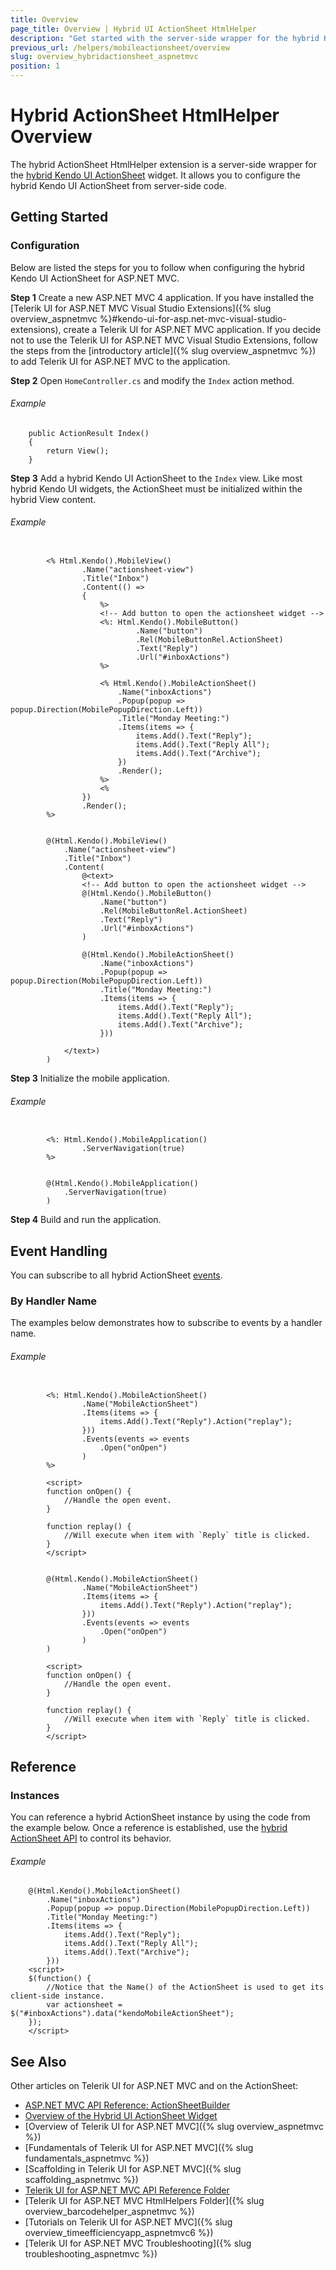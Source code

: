 ```yaml
---
title: Overview
page_title: Overview | Hybrid UI ActionSheet HtmlHelper
description: "Get started with the server-side wrapper for the hybrid Kendo UI ActionSheet widget for ASP.NET MVC."
previous_url: /helpers/mobileactionsheet/overview
slug: overview_hybridactionsheet_aspnetmvc
position: 1
---
```


# Hybrid ActionSheet HtmlHelper Overview

The hybrid ActionSheet HtmlHelper extension is a server-side wrapper for the [hybrid Kendo UI ActionSheet](http://demos.telerik.com/kendo-ui/m/index#actionsheet/index) widget. It allows you to configure the hybrid Kendo UI ActionSheet from server-side code.

## Getting Started

### Configuration

Below are listed the steps for you to follow when configuring the hybrid Kendo UI ActionSheet for ASP.NET MVC.

**Step 1** Create a new ASP.NET MVC 4 application. If you have installed the [Telerik UI for ASP.NET MVC Visual Studio Extensions]({% slug overview_aspnetmvc %}#kendo-ui-for-asp.net-mvc-visual-studio-extensions), create a Telerik UI for ASP.NET MVC application. If you decide not to use the Telerik UI for ASP.NET MVC Visual Studio Extensions, follow the steps from the [introductory article]({% slug overview_aspnetmvc %}) to add Telerik UI for ASP.NET MVC to the application.

**Step 2** Open `HomeController.cs` and modify the `Index` action method.

###### Example

        public ActionResult Index()
        {
            return View();
        }

**Step 3** Add a hybrid Kendo UI ActionSheet to the `Index` view. Like most hybrid Kendo UI widgets, the ActionSheet must be initialized within the hybrid View content.

###### Example

```tab-ASPX

        <% Html.Kendo().MobileView()
                .Name("actionsheet-view")
                .Title("Inbox")
                .Content(() =>
                {
                    %>
                    <!-- Add button to open the actionsheet widget -->
                    <%: Html.Kendo().MobileButton()
                            .Name("button")
                            .Rel(MobileButtonRel.ActionSheet)
                            .Text("Reply")
                            .Url("#inboxActions")
                    %>

                    <% Html.Kendo().MobileActionSheet()
                        .Name("inboxActions")
                        .Popup(popup => popup.Direction(MobilePopupDirection.Left))
                        .Title("Monday Meeting:")
                        .Items(items => {
                            items.Add().Text("Reply");
                            items.Add().Text("Reply All");
                            items.Add().Text("Archive");
                        })
                        .Render();
                    %>
                    <%
                })
                .Render();
        %>
```
```tab-Razor

        @(Html.Kendo().MobileView()
            .Name("actionsheet-view")
            .Title("Inbox")
            .Content(
                @<text>
                <!-- Add button to open the actionsheet widget -->
                @(Html.Kendo().MobileButton()
                    .Name("button")
                    .Rel(MobileButtonRel.ActionSheet)
                    .Text("Reply")
                    .Url("#inboxActions")
                )

                @(Html.Kendo().MobileActionSheet()
                    .Name("inboxActions")
                    .Popup(popup => popup.Direction(MobilePopupDirection.Left))
                    .Title("Monday Meeting:")
                    .Items(items => {
                        items.Add().Text("Reply");
                        items.Add().Text("Reply All");
                        items.Add().Text("Archive");
                    }))

            </text>)
        )
```

**Step 3** Initialize the mobile application.

###### Example

```tab-ASPX

        <%: Html.Kendo().MobileApplication()
                .ServerNavigation(true)
        %>
```
```tab-Razor

        @(Html.Kendo().MobileApplication()
            .ServerNavigation(true)
        )
```

**Step 4** Build and run the application.

## Event Handling

You can subscribe to all hybrid ActionSheet [events](../../../../kendo-ui/api/javascript/mobile/ui/actionsheet#events).

### By Handler Name

The examples below demonstrates how to subscribe to events by a handler name.

###### Example

```tab-ASPX

        <%: Html.Kendo().MobileActionSheet()
                .Name("MobileActionSheet")
                .Items(items => {
                    items.Add().Text("Reply").Action("replay");
                }))
                .Events(events => events
                    .Open("onOpen")
                )
        %>

        <script>
        function onOpen() {
            //Handle the open event.
        }

        function replay() {
            //Will execute when item with `Reply` title is clicked.
        }
        </script>
```
```tab-Razor

        @(Html.Kendo().MobileActionSheet()
                .Name("MobileActionSheet")
                .Items(items => {
                    items.Add().Text("Reply").Action("replay");
                }))
                .Events(events => events
                    .Open("onOpen")
                )
        )

        <script>
        function onOpen() {
            //Handle the open event.
        }

        function replay() {
            //Will execute when item with `Reply` title is clicked.
        }
        </script>
```

## Reference

### Instances

You can reference a hybrid ActionSheet instance by using the code from the example below. Once a reference is established, use the [hybrid ActionSheet API](../../../../kendo-ui/api/javascript/mobile/ui/actionsheet#methods) to control its behavior.

###### Example

        @(Html.Kendo().MobileActionSheet()
            .Name("inboxActions")
            .Popup(popup => popup.Direction(MobilePopupDirection.Left))
            .Title("Monday Meeting:")
            .Items(items => {
                items.Add().Text("Reply");
                items.Add().Text("Reply All");
                items.Add().Text("Archive");
            }))
        <script>
        $(function() {
            //Notice that the Name() of the ActionSheet is used to get its client-side instance.
            var actionsheet = $("#inboxActions").data("kendoMobileActionSheet");
        });
        </script>

## See Also

Other articles on Telerik UI for ASP.NET MVC and on the ActionSheet:

* [ASP.NET MVC API Reference: ActionSheetBuilder](/api/Kendo.Mvc.UI.Fluent/MobileActionSheetBuilder)
* [Overview of the Hybrid UI ActionSheet Widget](http://docs.telerik.com/kendo-ui/controls/hybrid/actionsheet/actionsheet)
* [Overview of Telerik UI for ASP.NET MVC]({% slug overview_aspnetmvc %})
* [Fundamentals of Telerik UI for ASP.NET MVC]({% slug fundamentals_aspnetmvc %})
* [Scaffolding in Telerik UI for ASP.NET MVC]({% slug scaffolding_aspnetmvc %})
* [Telerik UI for ASP.NET MVC API Reference Folder](/api/Kendo.Mvc/AggregateFunction)
* [Telerik UI for ASP.NET MVC HtmlHelpers Folder]({% slug overview_barcodehelper_aspnetmvc %})
* [Tutorials on Telerik UI for ASP.NET MVC]({% slug overview_timeefficiencyapp_aspnetmvc6 %})
* [Telerik UI for ASP.NET MVC Troubleshooting]({% slug troubleshooting_aspnetmvc %})
